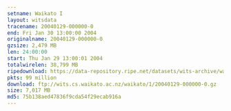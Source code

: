 ```yaml
---
setname: Waikato I
layout: witsdata
tracename: 20040129-000000-0
end: Fri Jan 30 13:00:00 2004
originalname: 20040129-000000-0
gzsize: 2,479 MB
len: 24:00:00
start: Thu Jan 29 13:00:01 2004
totalwirelen: 38,799 MB
ripedownload: https://data-repository.ripe.net/datasets/wits-archive/waikato/1/20040129-000000-0.gz
pkts: 99 million
download: ftp://wits.cs.waikato.ac.nz/waikato/1/20040129-000000-0.gz
size: 7,017 MB
md5: 75b138aed47836f9cda54f29ecab916a
---
```

